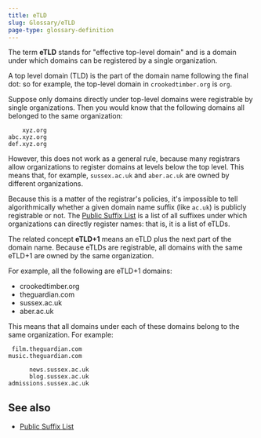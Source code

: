 ```yaml
---
title: eTLD
slug: Glossary/eTLD
page-type: glossary-definition
---
```


The term **eTLD** stands for "effective top-level domain" and is a domain under which domains can be registered by a single organization.

A top level domain (TLD) is the part of the domain name following the final dot: so for example, the top-level domain in `crookedtimber.org` is `org`.

Suppose only domains directly under top-level domains were registrable by single organizations. Then you would know that the following domains all belonged to the same organization:

```plain
    xyz.org
abc.xyz.org
def.xyz.org
```

However, this does not work as a general rule, because many registrars allow organizations to register domains at levels below the top level. This means that, for example, `sussex.ac.uk` and `aber.ac.uk` are owned by different organizations.

Because this is a matter of the registrar's policies, it's impossible to tell algorithmically whether a given domain name suffix (like `ac.uk`) is publicly registrable or not. The [Public Suffix List](https://publicsuffix.org/) is a list of all suffixes under which organizations can directly register names: that is, it is a list of eTLDs.

The related concept **eTLD+1** means an eTLD plus the next part of the domain name. Because eTLDs are registrable, all domains with the same eTLD+1 are owned by the same organization.

For example, all the following are eTLD+1 domains:

- crookedtimber.org
- theguardian.com
- sussex.ac.uk
- aber.ac.uk

This means that all domains under each of these domains belong to the same organization. For example:

```
 film.theguardian.com
music.theguardian.com
```

```
      news.sussex.ac.uk
      blog.sussex.ac.uk
admissions.sussex.ac.uk
```

## See also

- [Public Suffix List](https://publicsuffix.org/)
